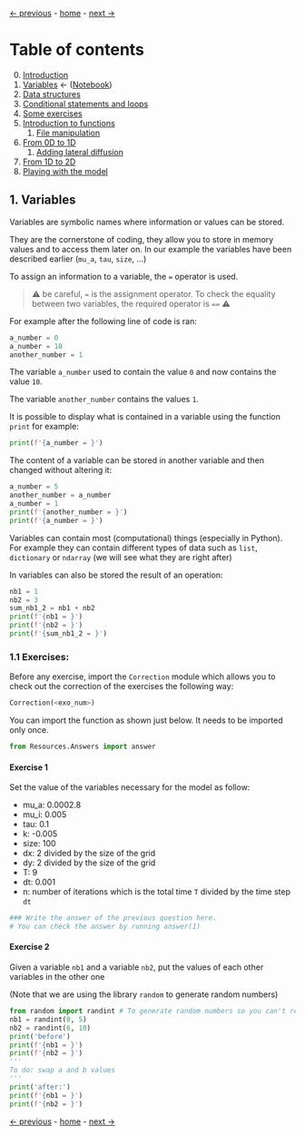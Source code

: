 [&larr; previous](0-Introduction.md) - [home](https://guignardlab.github.io/CenTuri-Course-2022/) - [next &rarr;](2-Data-Structures.md)

# Table of contents
0. [Introduction](0-Introduction.md)
1. [Variables](1-Variables.md) &larr; ([Notebook](../1-Variables.ipynb))
2. [Data structures](2-Data-Structures.md)
3. [Conditional statements and loops](3-Conditional-Statements-Loops.md)
4. [Some exercises](4-Some-Exercises.md)
5. [Introduction to functions](5-0-Introduction-function.md)
    1. [File manipulation](5-1-File-manipulation.md)
6. [From 0D to 1D](6-1-From-0D-to-1D.md)
    1. [Adding lateral diffusion](6-2-Adding-lateral-diffusion.md)
7. [From 1D to 2D](7-From-1D-to-2D.md)
8. [Playing with the model](8-Playing-with-the-model.md)

## 1. Variables

Variables are symbolic names where information or values can be stored.

They are the cornerstone of coding, they allow you to store in memory values and to access them later on. In our example the variables have been described earlier (`mu_a`, `tau`, `size`, ...)

To assign an information to a variable, the `=` operator is used.

> ⚠️ be careful, `=` is the assignment operator. To check the equality between two variables, the required operator is `==` ⚠️

For example after the following line of code is ran:


```python
a_number = 0
a_number = 10
another_number = 1
```

The variable `a_number` used to contain the value `0` and now contains the value `10`.

The variable `another_number` contains the values `1`.

It is possible to display what is contained in a variable using the function `print` for example:


```python
print(f'{a_number = }')
```

The content of a variable can be stored in another variable and then changed without altering it:


```python
a_number = 5
another_number = a_number
a_number = 1
print(f'{another_number = }')
print(f'{a_number = }')
```

Variables can contain most (computational) things (especially in Python).
For example they can contain different types of data such as `list`, `dictionary` or `ndarray` (we will see what they are right after)

In variables can also be stored the result of an operation:


```python
nb1 = 1
nb2 = 3
sum_nb1_2 = nb1 + nb2
print(f'{nb1 = }')
print(f'{nb2 = }')
print(f'{sum_nb1_2 = }')
```

### 1.1 Exercises:
Before any exercise, import the `Correction` module which allows you to check out the correction of the exercises the following way:
```python
Correction(<exo_num>)
```
You can import the function as shown just below. It needs to be imported only once.


```python
from Resources.Answers import answer
```

#### Exercise 1
Set the value of the variables necessary for the model as follow:
- mu_a: 0.0002.8
- mu_i: 0.005
- tau: 0.1
- k: -0.005
- size: 100 
- dx: 2 divided by the size of the grid
- dy: 2 divided by the size of the grid
- T: 9
- dt: 0.001
- n: number of iterations which is the total time `T` divided by the time step `dt`


```python
### Write the answer of the previous question here.
# You can check the answer by running answer(1)
```

#### Exercise 2
Given a variable `nb1` and a variable `nb2`, put the values of each other variables in the other one

(Note that we are using the library `random` to generate random numbers)


```python
from random import randint # To generate random numbers so you can't really cheat
nb1 = randint(0, 5)
nb2 = randint(6, 10)
print('before')
print(f'{nb1 = }')
print(f'{nb2 = }')
'''
To do: swap a and b values
'''
print('after:')
print(f'{nb1 = }')
print(f'{nb2 = }')
```

[&larr; previous](0-Introduction.md) - [home](https://guignardlab.github.io/CenTuri-Course-2022/) - [next &rarr;](2-Data-Structures.md)